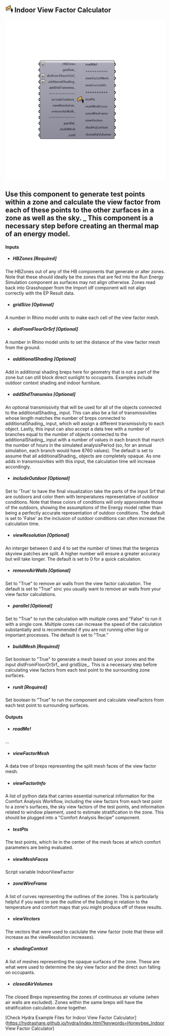 ## ![](../../images/icons/Indoor_View_Factor_Calculator.png) Indoor View Factor Calculator

![](../../images/components/Indoor_View_Factor_Calculator.png)

Use this component to generate test points within a zone and calculate the view factor from each of these points to the other zurfaces in a zone as well as the sky.
 _
 This component is a necessary step before creating an thermal map of an energy model.
 -
 

#### Inputs
* ##### HBZones [Required]
The HBZones out of any of the HB components that generate or alter zones.  Note that these should ideally be the zones that are fed into the Run Energy Simulation component as surfaces may not align otherwise.  Zones read back into Grasshopper from the Import idf component will not align correctly with the EP Result data.
* ##### gridSize [Optional]
A number in Rhino model units to make each cell of the view factor mesh.
* ##### distFromFloorOrSrf [Optional]
A number in Rhino model units to set the distance of the view factor mesh from the ground.
* ##### additionalShading [Optional]
Add in additional shading breps here for geometry that is not a part of the zone but can still block direct sunlight to occupants.  Examples include outdoor context shading and indoor furniture.
* ##### addShdTransmiss [Optional]
An optional transmissivity that will be used for all of the objects connected to the additionalShading_ input.  This can also be a list of transmissivities whose length matches the number of breps connected to additionalShading_ input, which will assign a different transmissivity to each object.  Lastly, this input can also accept a data tree with a number of branches equal to the number of objects connected to the additionalShading_ input with a number of values in each branch that march the number of hours in the simulated analysisPeriod (so, for an annual simulation, each branch would have 8760 values).  The default is set to assume that all additionalShading_ objects are completely opaque.  As one adds in transmissivities with this input, the calculation time will increase accordingly.
* ##### includeOutdoor [Optional]
Set to 'True' to have the final visualization take the parts of the input Srf that are outdoors and color them with temperatures representative of outdoor conditions.  Note that these colors of conditions will only approximate those of the outdoors, showing the assumptions of the Energy model rather than being a perfectly accurate representation of outdoor conditions.  The default is set to 'False' as the inclusion of outdoor conditions can often increase the calculation time.
* ##### viewResolution [Optional]
An interger between 0 and 4 to set the number of times that the tergenza skyview patches are split.  A higher number will ensure a greater accuracy but will take longer.  The default is set to 0 for a quick calculation.
* ##### removeAirWalls [Optional]
Set to "True" to remove air walls from the view factor calculation.  The default is set to "True" sinc you usually want to remove air walls from your view factor calculations.
* ##### parallel [Optional]
Set to "True" to run the calculation with multiple cores and "False" to run it with a single core.  Multiple cores can increase the speed of the calculation substantially and is recommended if you are not running other big or important processes.  The default is set to "True."
* ##### buildMesh [Required]
Set boolean to "True" to generate a mesh based on your zones and the input distFromFloorOrSrf_ and gridSize_.  This is a necessary step before calculating view factors from each test point to the surrounding zone surfaces.
* ##### runIt [Required]
Set boolean to "True" to run the component and calculate viewFactors from each test point to surrounding surfaces.

#### Outputs
* ##### readMe!
...
* ##### viewFactorMesh
A data tree of breps representing the split mesh faces of the view factor mesh.
* ##### viewFactorInfo
A list of python data that carries essential numerical information for the Comfort Analysis Workflow, including the view factors from each test point to a zone's surfaces, the sky view factors of the test points, and information related to window plaement, used to estimate stratification in the zone.  This should be plugged into a "Comfort Analysis Recipe" component.
* ##### testPts
The test points, which lie in the center of the mesh faces at which comfort parameters are being evaluated.
* ##### viewMeshFaces
Script variable IndoorViewFactor
* ##### zoneWireFrame
A list of curves representing the outlines of the zones.  This is particularly helpful if you want to see the outline of the building in relation to the temperature and comfort maps that you might produce off of these results.
* ##### viewVectors
The vectors that were used to caclulate the view factor (note that these will increase as the viewResolution increases).
* ##### shadingContext
A list of meshes representing the opaque surfaces of the zone.  These are what were used to determine the sky view factor and the direct sun falling on occupants.
* ##### closedAirVolumes
The closed Breps representing the zones of continuous air volume (when air walls are excluded).  Zones within the same breps will have the stratification calculation done together.


[Check Hydra Example Files for Indoor View Factor Calculator](https://hydrashare.github.io/hydra/index.html?keywords=Honeybee_Indoor View Factor Calculator)